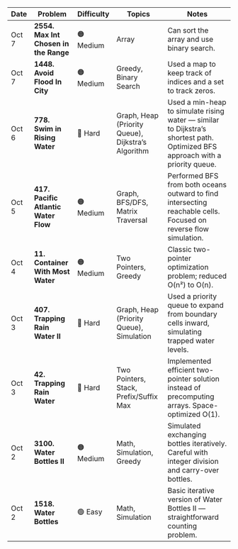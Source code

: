 | Date  | Problem                               | Difficulty | Topics                                             | Notes                                                                                                                         |
| ----- | ------------------------------------- | ---------- | -------------------------------------------------- | ----------------------------------------------------------------------------------------------------------------------------- |
| Oct 7 | **2554. Max Int Chosen in the Range** | 🟠 Medium  | Array                                              | Can sort the array and use binary search.                                                                                     |
| Oct 7 | **1448. Avoid Flood In City**         | 🟠 Medium  | Greedy, Binary Search                              | Used a map to keep track of indices and a set to track zeros.                                                                 |
| Oct 6 | **778. Swim in Rising Water**         | 🔴 Hard    | Graph, Heap (Priority Queue), Dijkstra’s Algorithm | Used a min-heap to simulate rising water — similar to Dijkstra’s shortest path. Optimized BFS approach with a priority queue. |
| Oct 5 | **417. Pacific Atlantic Water Flow**  | 🟠 Medium  | Graph, BFS/DFS, Matrix Traversal                   | Performed BFS from both oceans outward to find intersecting reachable cells. Focused on reverse flow simulation.              |
| Oct 4 | **11. Container With Most Water**     | 🟠 Medium  | Two Pointers, Greedy                               | Classic two-pointer optimization problem; reduced O(n²) to O(n).                                                              |
| Oct 3 | **407. Trapping Rain Water II**       | 🔴 Hard    | Graph, Heap (Priority Queue), Simulation           | Used a priority queue to expand from boundary cells inward, simulating trapped water levels.                                  |
| Oct 3 | **42. Trapping Rain Water**           | 🔴 Hard    | Two Pointers, Stack, Prefix/Suffix Max             | Implemented efficient two-pointer solution instead of precomputing arrays. Space-optimized O(1).                              |
| Oct 2 | **3100. Water Bottles II**            | 🟠 Medium  | Math, Simulation, Greedy                           | Simulated exchanging bottles iteratively. Careful with integer division and carry-over bottles.                               |
| Oct 2 | **1518. Water Bottles**               | 🟢 Easy    | Math, Simulation                                   | Basic iterative version of Water Bottles II — straightforward counting problem.                                               |
